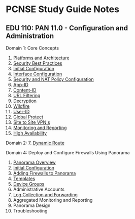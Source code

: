 # PCNSE Study Guide Notes

## EDU 110: PAN 11.0 - Configuration and Administration
Domain 1: Core Concepts 
1.  [Platforms and Architecture](Platforms-and-Architecture.md)
2.  [Security Best Practices](Security-Best-Practices.md)
3.  [Initial Configuration](Initial-Configuration.md)
4.  [Interface Configuration](Interface-Configuration.md)
5.  [Security and NAT Policy Configuration](Security-and-NAT-Policy-Configuration.md)
6.  [App-ID](App-ID.md)
7.  [Content-ID](Content-ID.md)
8.  [URL Filtering](URL-Filtering.md)
9.  [Decryption](Decryption.md)
10.  [Wildfire](Wildfire.md)
11. [User-ID](User-ID.md)
12. [Global Protect](Global-Protect.md)
13. [Site to Site VPN's](Site-to-Site-VPNs.md)
14. [Monitoring and Reporting](Monitoring-and-Reporting.md)
15. [High Availability](High-Availability.md) 

Domain 2:
7. [Dynamic Route](Dynamic-Routing.md)

Domain 4: Deploy and Configure Firewalls Using Panorama
1.  [Panorama Overview](Panorama-Overview.md)
2.  [Initial Configuration](Panorama-Initial-Configuration.md)
3.  [Adding Firewalls to Panorama](Adding-Firewalls-to-Panorama.md)
4.  [Templates](Panorama-Templates.md)
5.  [Device Groups](Panorama-Device-Groups.md)
6.  Administrative Accounts
7.  [Log Collection and Forwarding](Log-Collection-and-Forwarding.md)
8.  Aggregated Monitoring and Reporting
9.  Panorama Design
10. Troubleshooting



